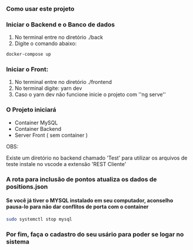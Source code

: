 ### Como usar este projeto

### Iniciar o Backend e o Banco de dados

1. No terminal entre no diretório ./back
2. Digite o comando abaixo:

```sh
docker-compose up
```

### Iniciar o Front:
1. No terminal entre no diretório ./frontend
2. No terminal  digite: yarn dev
3. Caso o yarn dev não funcione inicie o projeto com ''ng serve''

### O Projeto iniciará

- Container MySQL
- Container Backend
- Server Front ( sem container )

OBS: 

Existe um diretório no backend chamado 'Test' para utilizar os arquivos de teste instale
no vscode a extensão 'REST Cliente'

### A rota para inclusão de pontos atualiza os dados de positions.json

#### Se você já tiver o MYSQL instalado em seu computador, aconselho pausa-lo para não dar conflitos de porta com o container

```sh
sudo systemctl stop mysql
```

### Por fim, faça o cadastro do seu usário para poder se logar no sistema